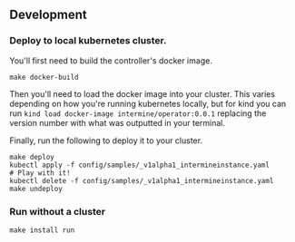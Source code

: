 ## Development

### Deploy to local kubernetes cluster.

You'll first need to build the controller's docker image.

```
make docker-build
```

Then you'll need to load the docker image into your cluster. This varies depending on how you're running kubernetes locally, but for kind you can run `kind load docker-image intermine/operator:0.0.1` replacing the version number with what was outputted in your terminal.

Finally, run the following to deploy it to your cluster.

```
make deploy
kubectl apply -f config/samples/_v1alpha1_intermineinstance.yaml
# Play with it!
kubectl delete -f config/samples/_v1alpha1_intermineinstance.yaml
make undeploy
```

### Run without a cluster

```
make install run
```
